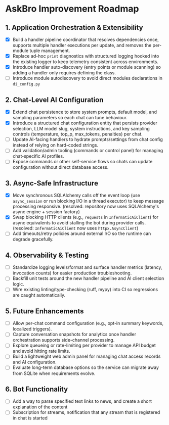 # AskBro Improvement Roadmap

## 1. Application Orchestration & Extensibility
- [x] Build a handler pipeline coordinator that resolves dependencies once, supports multiple handler executions per
  update, and removes the per-module tuple management.
- [x] Replace ad-hoc `print` diagnostics with structured logging hooked into the existing logger to keep telemetry
  consistent across environments.
- [x] Introduce handler auto-discovery (entry points or module scanning) so adding a handler only requires defining the
  class.
- [ ] Introduce module autodiscovery to avoid direct modules declarations in `di_config.py`

## 2. Chat-Level AI Configuration
- [x] Extend chat persistence to store system prompts, default model, and sampling parameters so each chat can tune
  behaviour.
- [x] Introduce a structured chat configuration entity that persists provider selection, LLM model slug, system
  instructions, and key sampling controls (temperature, top_p, max_tokens, penalties) per chat.
- [ ] Update AI-facing handlers to hydrate prompts/settings from chat config instead of relying on hard-coded strings.
- [ ] Add validation/admin tooling (commands or control panel) for managing chat-specific AI profiles.
- [ ] Expose commands or other self-service flows so chats can update configuration without direct database access.

## 3. Async-Safe Infrastructure
- [x] Move synchronous SQLAlchemy calls off the event loop (use `async_session` or run blocking I/O in a thread executor)
  to keep message processing responsive. (resolved: repository now uses SQLAlchemy's async engine + session factory)
- [x] Swap blocking HTTP clients (e.g., `requests` in `InfermaticAiClient`) for async equivalents to avoid stalling the
  bot during provider calls. (resolved: `InfermaticAiClient` now uses `httpx.AsyncClient`)
- [ ] Add timeouts/retry policies around external I/O so the runtime can degrade gracefully.

## 4. Observability & Testing
- [ ] Standardize logging levels/format and surface handler metrics (latency, invocation counts) for easier production
  troubleshooting.
- [ ] Backfill unit tests around the new handler pipeline and AI client selection logic.
- [ ] Wire existing linting/type-checking (ruff, mypy) into CI so regressions are caught automatically.

## 5. Future Enhancements
- [ ] Allow per-chat command configuration (e.g., opt-in summary keywords, localized triggers).
- [ ] Capture conversation snapshots for analytics once handler orchestration supports side-channel processing.
- [ ] Explore queueing or rate-limiting per provider to manage API budget and avoid hitting rate limits.
- [ ] Build a lightweight web admin panel for managing chat access records and AI configuration.
- [ ] Evaluate long-term database options so the service can migrate away from SQLite when requirements evolve.

## 6. Bot Functionality
- [ ] Add a way to parse specified text links to news, and create a short explanation of the content
- [ ] Subscription for streams, notification that any stream that is registered in chat is started 